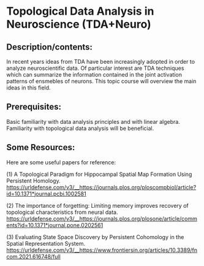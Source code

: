 # Topological Data Analysis in Neuroscience (TDA+Neuro)

## Description/contents: 
In recent years ideas from TDA have been increasingly adopted in order to analyze neuroscientific data. Of particular interest are TDA techniques which can summarize the information contained in the joint activation patterns of ensmebles of neurons. This topic course will overview the main ideas in this field.

## Prerequisites: 
Basic familiarity with data analysis principles and with linear algebra. Familiarity with topological data analysis will be beneficial.

## Some Resources: 
Here are some useful papers for reference:

(1) A Topological Paradigm for Hippocampal Spatial Map Formation Using Persistent Homology. https://urldefense.com/v3/__https://journals.plos.org/ploscompbiol/article?id=10.1371*journal.pcbi.1002581

(2) The importance of forgetting: Limiting memory improves recovery of topological characteristics from neural data. https://urldefense.com/v3/__https://journals.plos.org/plosone/article/comments?id=10.1371*journal.pone.0202561

(3) Evaluating State Space Discovery by Persistent Cohomology in the Spatial Representation System. https://urldefense.com/v3/__https://www.frontiersin.org/articles/10.3389/fncom.2021.616748/full

